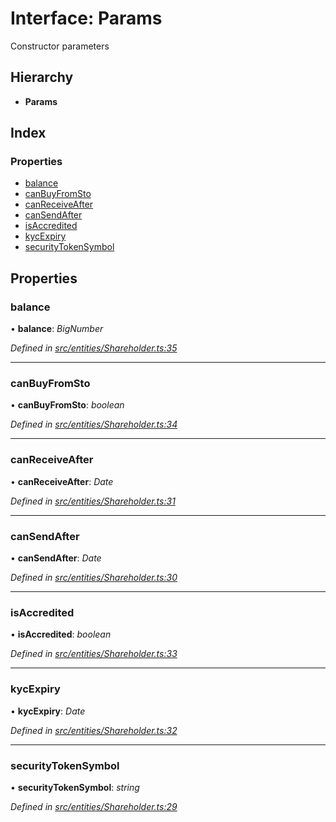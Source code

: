 # Interface: Params

Constructor parameters

## Hierarchy

* **Params**

## Index

### Properties

* [balance](_entities_shareholder_.params.md#balance)
* [canBuyFromSto](_entities_shareholder_.params.md#canbuyfromsto)
* [canReceiveAfter](_entities_shareholder_.params.md#canreceiveafter)
* [canSendAfter](_entities_shareholder_.params.md#cansendafter)
* [isAccredited](_entities_shareholder_.params.md#isaccredited)
* [kycExpiry](_entities_shareholder_.params.md#kycexpiry)
* [securityTokenSymbol](_entities_shareholder_.params.md#securitytokensymbol)

## Properties

###  balance

• **balance**: *BigNumber*

*Defined in [src/entities/Shareholder.ts:35](https://github.com/PolymathNetwork/polymath-sdk/blob/ade5412/src/entities/Shareholder.ts#L35)*

___

###  canBuyFromSto

• **canBuyFromSto**: *boolean*

*Defined in [src/entities/Shareholder.ts:34](https://github.com/PolymathNetwork/polymath-sdk/blob/ade5412/src/entities/Shareholder.ts#L34)*

___

###  canReceiveAfter

• **canReceiveAfter**: *Date*

*Defined in [src/entities/Shareholder.ts:31](https://github.com/PolymathNetwork/polymath-sdk/blob/ade5412/src/entities/Shareholder.ts#L31)*

___

###  canSendAfter

• **canSendAfter**: *Date*

*Defined in [src/entities/Shareholder.ts:30](https://github.com/PolymathNetwork/polymath-sdk/blob/ade5412/src/entities/Shareholder.ts#L30)*

___

###  isAccredited

• **isAccredited**: *boolean*

*Defined in [src/entities/Shareholder.ts:33](https://github.com/PolymathNetwork/polymath-sdk/blob/ade5412/src/entities/Shareholder.ts#L33)*

___

###  kycExpiry

• **kycExpiry**: *Date*

*Defined in [src/entities/Shareholder.ts:32](https://github.com/PolymathNetwork/polymath-sdk/blob/ade5412/src/entities/Shareholder.ts#L32)*

___

###  securityTokenSymbol

• **securityTokenSymbol**: *string*

*Defined in [src/entities/Shareholder.ts:29](https://github.com/PolymathNetwork/polymath-sdk/blob/ade5412/src/entities/Shareholder.ts#L29)*
